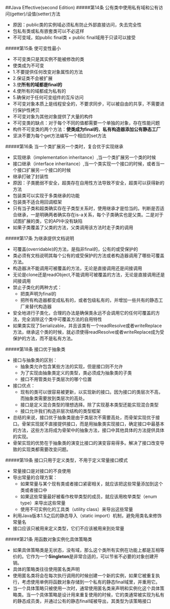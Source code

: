 ##Java Effective(second Edition)
#####第14条 公有类中使用私有域和公有访问(getter)/设值(setter)方法
* 原因：public类的实例域必须私有防止外部直接访问，失去完全性
* 包私有类或私有嵌套类可以不必这样
* 不可变域，如public final类 + public final域用于只读可以接受

#####第15条 使可变性最小
* 不可变类只是其实例不能被修改的类
* 使类成为不可变
 * 1.不要提供任何改变对象属性的方法
 * 2.保证类不会被扩展
 * 3.使**所有的域都是final的**
 * 4.使所有的域都成为私有的
 * 5.确保对于任何可变组件的互斥访问
* 不可变对象本质上是线程安全的，不要求同步，可以被自由的共享，不需要进行保护性拷贝
* 不可变对象为其他对象提供了大量的构件
* 不可变类的缺点：对于每个不同的值都需要一个单独的对象，存在性能问题
* 构件不可变类的两个方法：**使类成为final的**，**私有构造器添加公有静态工厂**
* 坚决不要为每个get方法编写一个相应的set方法

#####第16条 当一个类扩展另一个类时，复合优于实现继承
* 实现继承（implementation inheritance）,当一个类扩展另一个类的时候
* 接口继承（interface inheritance）,当一个类实现一个接口的时候，或者当一个接口扩展另一个接口的时候
* 继承打破了封装性
* 原因：子类脆弱不安全，超类存在自用性方法导致不安全，超类可以获得新的方法
* 包装类可以实现于多类继承的功能
* 包装类不适合用回调框架
* 只有当子类和超类确实存在子类型关系时，使用继承才是恰当的。判断是否适合继承，一是明确两者确实存在is-a关系，每个子类确实也是父类。二是对于试图扩展的类，它的API中没有缺陷
* 如果子类覆盖了父类的方法，父类调用该方法时走子类的调用

#####第17条 为继承提供文档说明
* 可覆盖(overridable)的方法，是指非final的，公有的或受保护的
* 类必须有文档说明其每个公有的或受保护的方法或者构造器调用了哪些可覆盖方法。
* 构造器决不能调用可被覆盖的方法，无论是直接调用还是间接调用
* 无论是clone还是readObject,不能调用可被覆盖的方法，无论是直接调用还是间接调用
* 禁止子类化的两种方式：
  * 把类声明为final的
  * 把所有构造器都变成私有的，或者包级私有的，并增加一些共有的静态工厂来替代构造器
* 安全地进行子类化，合理的办法是确保类永远不会调用它的任何可覆盖的方法，完全消除这个类中可覆盖方法的自用特性
* 如果类实现了Serializable，并且该类有一个readResolve或者writeReplace方法，继承这个类的时候，就必须使得readResolve或者writeReplace成为受保护的方法，而不是私有方法。

#####第18条 接口优于抽象类
* 接口与抽象类的区别：
  * 抽象类允许包含某些方法的实现，但是接口则不允许
  * 为了实现由抽象类定义的类型，类必须成为抽象类的子类
  * 接口不用管类处于类层次的哪个位置
* 接口优点：
  * 现有的类可以很容易被更新，以实现新的接口。因为接口的类层次不高，而抽象类需要放到类层次的高处。
  * 接口是定义混合类型的理想选择。除了实现基本类型还能实现混合类型
  * 接口允许我们构造非层次结构的类型框架
* 总结的来说，接口优于抽象类是由于类层次不需要高处，而骨架实现优于接口。骨架实现就不直接提供接口，而是用抽象类实现接口，确定接口中最基本的方法，这些方法将成为骨架中的抽象方法，接口中其他具体的方法提供具体的实现。
* 骨架实现的优势在于抽象类的演变比接口的演变容易得多。解决了接口改变导致的实现类都需要改变问题。
 
#####第19条 接口只用于定义类型，不用于定义常量接口模式
* 常量接口是对接口的不良使用
* 导出常量的合理方案：
  * 如果常量与某个现有类或者接口紧密相关，就应该把这些常量添加到这个类或者接口中
  * 如果这些常量最好被看作枚举类型的成员，就应该用枚举类型（enum type）来导出这些常量
  * 使用不可实例化的工具类（utility class）来导出这些常量
* 利用Java版本1.5之后的静态导入（static import）机制，避免用类名来修饰常量名
* 接口应该只被用来定义类型，它们不应该被用来到处常量

#####第21条 用函数对象实例化具体策略类
* 如果具体策略类是无状态，没有域，那么这个类所有实例在功能上都是互相等价的。它作为一个**Singleton**是非常合适的，可以节省不必要的对象创建开销。
* 具体的策略类往往使用匿名类声明
* 使用匿名类将会在每次执行调用的时候创建一个新的实例，如果它被重复执行，考虑使用单例将函数对象存储到一个私有的静态final域里，并重用它。
* 当一个具体策略只被使用一次时，通常使用匿名类来声明和实例化这个具体策略类。当一个具体策略是设计用来重复使用的时候，它的类通常被实现为私有的静态成员类，并通过公有的静态final域被导出，其类型为该策略接口
